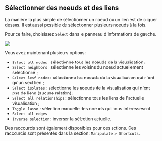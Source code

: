## Sélectionner des noeuds et des liens

La manière la plus simple de sélectionner un noeud ou un lien est de cliquer dessus. Il est aussi possible de sélectionner plusieurs noeuds à la fois.

Pour ce faire, choisissez ```Select``` dans le panneau d'informations de gauche.

![](https://github.com/Linkurious/linkurious-enterprise-manual/raw/master/en/manipulate/ListofS.png)

Vous avez maintenant plusieurs options:


* ```Select all nodes``` : sélectionne tous les noeuds de la visualisation;
* ```Select neighbors``` : sélectionne les voisins du noeud actuellement sélectionné ;
* ```Select leaf nodes``` : sélectionne les noeuds de la visualisation qui n'ont qu'un seul lien ;
* ```Select isolates``` : sélectionne les noeuds de la visualisation qui n'ont pas de liens (aucune relation);
* ```Select all relationships``` : sélectionne tous les liens de l'actuelle visualisation ;
* ```Toggle lasso``` : sélection manuelle des noeuds qui nous intéressesent
* ```Select all edges```
* ```Inverse selection``` : inverser la sélection actuelle.

Des raccourcis sont également disponibles pour ces actions. Ces raccourcis sont présentés dans la section: 
 ```Manipulate > Shortcuts```.